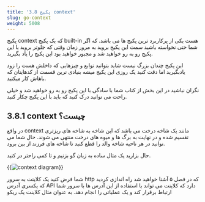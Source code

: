 ```yaml
---
title: '3.8 پکیج context'
slug: go-context
weight: 5008
---
```


پکیج context که یک پکیج built-in هست یکی از پرکاربرد ترین پکیج ها می باشد. که اگر شما حتی نخواسته باشید سمت این پکیج بروید به مرور زمان وقتی که جلوتر بروید با این پکیج رو به رو خواهید شد و مجبور خواهید بود این پکیج را یاد بگیرید.

این پکیج چندان بزرگ نیست شاید بتوانید توابع و چیزهایی که داخلش هست را زود یادبگیرید اما دقت کنید یک روزی این پکیج میشه بنیادی ترین قسمت از کدهایتان که باهاش کار میکنید.

نگران نباشید در این بخش از کتاب شما با سادگی با این پکیج رو به رو خواهید شد و خیلی راحت می توانید درک کنید که باید با این پکیج چکار کنید.

## 3.8.1 context چیست؟

در واقع context مانند یک شاخه درخت می باشد که این شاخه به شاخه های ریزتری تقسیم شده و در نهایت به برگ ها و میوه های درخت منتهی می شوند. حال شما می توانید در هر ناحیه شاخه والد را قطع کنید تا شاخه های فرزند از بین برود.

حال بزارید یک مثال ساده به زبان گو بزنیم و تا کمی راحتر در کنید.

{{<img url="#" image="../../assets/img/content/chapter3/context/1.jpg" alt="context diagram">}}

شما فرض کنید یک کلاینت به سرور http که در فصل ۵ آشنا خواهید شد راه اندازی کردید که یکسری آدرس API دارد که کلاینت می تواند با استفاده از این آدرس ها با سرور شما ارتباط برقرار کند و یک عملیاتی را انجام دهد.
به عنوان مثال کلاینت یک ریکو